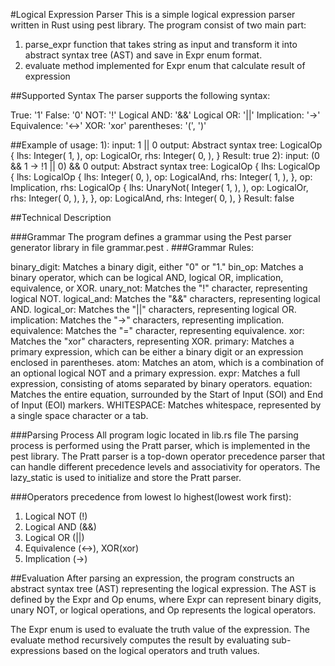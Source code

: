 #Logical Expression Parser
This is a simple logical expression parser written in Rust using pest library.
The program consist of two main part:
1. parse_expr function that takes string as input and transform it into abstract syntax tree (AST) and save in Expr enum format.
2. evaluate method implemented for Expr enum that calculate result of expression

##Supported Syntax
The parser supports the following syntax:

True: '1'
False: '0'
NOT: '!'
Logical AND: '&&'
Logical OR: '||'
Implication: '->'
Equivalence: '<->'
XOR: 'xor'
parentheses: '(', ')'

##Example of usage:
1): input: 1 || 0
output: 
Abstract syntax tree:
LogicalOp {
    lhs: Integer(
        1,
    ),
    op: LogicalOr,
    rhs: Integer(
        0,
    ),
}
Result: true
2):
input: (0 && 1 -> !1 || 0) && 0
output: 
Abstract syntax tree:
LogicalOp {
    lhs: LogicalOp {
        lhs: LogicalOp {
            lhs: Integer(
                0,
            ),
            op: LogicalAnd,
            rhs: Integer(
                1,
            ),
        },
        op: Implication,
        rhs: LogicalOp {
            lhs: UnaryNot(
                Integer(
                    1,
                ),
            ),
            op: LogicalOr,
            rhs: Integer(
                0,
            ),
        },
    },
    op: LogicalAnd,
    rhs: Integer(
        0,
    ),
}
Result: false

##Technical Description

###Grammar
The program defines a grammar using the Pest parser generator library in file grammar.pest .
###Grammar Rules:

binary_digit: Matches a binary digit, either "0" or "1."
bin_op: Matches a binary operator, which can be logical AND, logical OR, implication, equivalence, or XOR.
unary_not: Matches the "!" character, representing logical NOT.
logical_and: Matches the "&&" characters, representing logical AND.
logical_or: Matches the "||" characters, representing logical OR.
implication: Matches the "->" characters, representing implication.
equivalence: Matches the "=" character, representing equivalence.
xor: Matches the "xor" characters, representing XOR.
primary: Matches a primary expression, which can be either a binary digit or an expression enclosed in parentheses.
atom: Matches an atom, which is a combination of an optional logical NOT and a primary expression.
expr: Matches a full expression, consisting of atoms separated by binary operators.
equation: Matches the entire equation, surrounded by the Start of Input (SOI) and End of Input (EOI) markers.
WHITESPACE: Matches whitespace, represented by a single space character or a tab.

###Parsing Process
All program logic located in lib.rs file
The parsing process is performed using the Pratt parser, which is implemented in the pest library. The Pratt parser is a top-down operator precedence parser that can handle different precedence levels and associativity for operators. The lazy_static is used to initialize and store the Pratt parser.

###Operators precedence from lowest lo highest(lowest work first):

1. Logical NOT (!)
2. Logical AND (&&)
3. Logical OR (||)
4. Equivalence (<->), XOR(xor)
5. Implication (->)

##Evaluation
After parsing an expression, the program constructs an abstract syntax tree (AST) representing the logical expression. The AST is defined by the Expr and Op enums, where Expr can represent binary digits, unary NOT, or logical operations, and Op represents the logical operators.

The Expr enum is used to evaluate the truth value of the expression. The evaluate method recursively computes the result by evaluating sub-expressions based on the logical operators and truth values.
